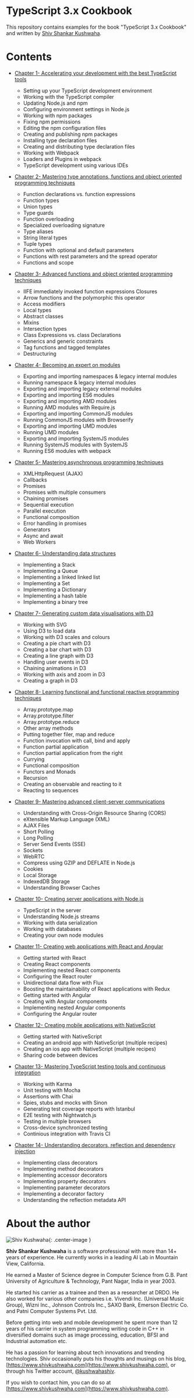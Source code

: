# TypeScript 3.x Cookbook
This repository contains examples for the book "TypeScript 3.x
Cookbook"
and written by [Shiv Shankar Kushwaha](https://www.linkedin.com/in/kushwahashiv/).

# Contents
- [Chapter 1- Accelerating your development with the best TypeScript tools](https://github.com/kushwahashiv/Typescript2xCookbook/tree/master/chapter_01)
    -   Setting up your TypeScript development environment
    -   Working with the TypeScript compiler
    -   Updating Node.js and npm
    -   Configuring environment settings in Node.js
    -   Working with npm packages
    -   Fixing npm permissions
    -   Editing the npm configuration files
    -   Creating and publishing npm packages
    -   Installing type declaration files
    -   Creating and distributing type declaration files
    -   Working with Webpack
    -   Loaders and Plugins in webpack
    -   TypeScript development using various IDEs
- [Chapter 2- Mastering type annotations, functions and object oriented programming techniques](https://github.com/kushwahashiv/Typescript2xCookbook/tree/master/chapter_02)
    -   Function declarations vs. function expressions
    -   Function types
    -   Union types
    -   Type guards
    -   Function overloading
    -   Specialized overloading signature
    -   Type aliases
    -   String literal types
    -   Tuple types
    -   Function with optional and default parameters
    -   Functions with rest parameters and the spread operator
    -   Functions and scope

- [Chapter 3- Advanced functions and object oriented programming techniques](https://github.com/kushwahashiv/Typescript2xCookbook/tree/master/chapter_03)
    -   IIFE immediately invoked function expressions
Closures
    -   Arrow functions and the polymorphic this operator
    -   Access modifiers
    -   Local types
    -   Abstract classes
    -   Mixins
    -   Intersection types
    -   Class Expressions vs. class Declarations
    -   Generics and generic constraints
    -   Tag functions and tagged templates
    -   Destructuring

- [Chapter 4- Becoming an expert on modules](https://github.com/kushwahashiv/Typescript2xCookbook/tree/master/chapter_04)
    -   Exporting and importing namespaces & legacy internal modules
    -   Running namespace & legacy internal modules
    -   Exporting and importing legacy external modules
    -   Exporting and importing ES6 modules
    -   Exporting and importing AMD modules
    -   Running AMD modules with Require.js
    -   Exporting and importing CommonJS modules
    -   Running CommonJS modules with Browserify
    -   Exporting and importing UMD modules
    -   Running UMD modules
    -   Exporting and importing SystemJS modules
    -   Running SystemJS modules with SystemJS
    -   Running ES6 modules with webpack

- [Chapter 5- Mastering asynchronous programming techniques](https://github.com/kushwahashiv/Typescript2xCookbook/tree/master/chapter_05)
    -   XMLHttpRequest (AJAX)
    -   Callbacks
    -   Promises
    -   Promises with multiple consumers
    -   Chaining promises
    -   Sequential execution
    -   Parallel execution
    -   Functional composition
    -   Error handling in promises
    -   Generators
    -   Async and await
    -   Web Workers

- [Chapter 6- Understanding data structures](https://github.com/kushwahashiv/Typescript2xCookbook/tree/master/chapter_06)
    -   Implementing a Stack
    -   Implementing a Queue
    -   Implementing a linked linked list
    -   Implementing a Set
    -   Implementing a Dictionary
    -   Implementing a hash table
    -   Implementing a binary tree
- [Chapter 7- Generating custom data visualisations with D3](https://github.com/kushwahashiv/Typescript2xCookbook/tree/master/chapter_07)
    -   Working with SVG
    -   Using D3 to load data
    -   Working with D3 scales and colours
    -   Creating a pie chart with D3
    -   Creating a bar chart with D3
    -   Creating a line graph with D3
    -   Handling user events in D3
    -   Chaining animations in D3
    -   Working with axis and zoom in D3
    -   Creating a graph in D3
- [Chapter 8- Learning functional and functional reactive programming techniques](https://github.com/kushwahashiv/Typescript2xCookbook/tree/master/chapter_08)
    -   Array.prototype.map
    -   Array.prototype.filter
    -   Array.prototype.reduce
    -   Other array methods
    -   Putting together filer, map and reduce
    -   Function invocation with call, bind and apply
    -   Function partial application
    -   Function partial application from the right
    -   Currying
    -   Functional composition
    -   Functors and Monads
    -   Recursion
    -   Creating an observable and reacting to it
    -   Reacting to sequences
- [Chapter 9- Mastering advanced client-server communications](https://github.com/kushwahashiv/Typescript2xCookbook/tree/master/chapter_09)
    -   Understanding with Cross-Origin Resource Sharing (CORS)
    -   eXtensible Markup Language (XML)
    -   AJAX Files
    -   Short Polling
    -   Long Polling
    -   Server Send Events (SSE)
    -   Sockets
    -   WebRTC
    -   Compress using GZIP and DEFLATE in Node.js
    -   Cookies
    -   Local Storage
    -   IndexedDB Storage
    -   Understanding Browser Caches
- [Chapter 10- Creating server applications with Node.js](https://github.com/kushwahashiv/Typescript2xCookbook/tree/master/chapter_10)
    -   TypeScript in the server
    -   Understanding Node.js streams
    -   Working with data serialization
    -   Working with databases
    -   Creating your own node modules
- [Chapter 11- Creating web applications with React and Angular](https://github.com/kushwahashiv/Typescript2xCookbook/tree/master/chapter_11)
    -   Getting started with React
    -   Creating React components
    -   Implementing  nested React components
    -   Configuring  the React router
    -   Unidirectional data flow with Flux
    -   Boosting the maintainability of React applications with Redux
    -   Getting started with Angular
    -   Creating with Angular components
    -   Implementing  nested Angular components
    -   Configuring  the Angular router
- [Chapter 12- Creating mobile applications with NativeScript](https://github.com/kushwahashiv/Typescript2xCookbook/tree/master/chapter_12)
    -   Getting started with NativeScript
    -   Creating an android app with NativeScript (multiple recipes)
    -   Creating an ios app with NativeScript (multiple recipes)
    -   Sharing code between devices
- [Chapter 13- Mastering TypeScript testing tools and continuous integration](https://github.com/kushwahashiv/Typescript2xCookbook/tree/master/chapter_13)
    -   Working with Karma
    -   Unit testing with Mocha
    -   Assertions with Chai
    -   Spies, stubs and mocks with Sinon
    -   Generating test coverage reports with Istanbul
    -   E2E testing with Nightwatch.js
    -   Testing in multiple browsers
    -   Cross-device synchronized testing
    -   Continious integration with Travis CI
- [Chapter 14- Understanding decorators, reflection and dependency injection](https://github.com/kushwahashiv/Typescript2xCookbook/tree/master/chapter_14)
    -   Implementing class decorators
    -   Implementing method decorators
    -   Implementing accessor decorators
    -   Implementing property decorators
    -   Implementing parameter decorators
    -   Implementing a decorator factory
    -   Understanding the reflection metadata  API

# About the author

![Shiv Kushwaha](https://pbs.twimg.com/profile_images/1095154605/Shiv3_400x400.jpg){: .center-image }

<b>Shiv Shankar Kushwaha</b> is a software professional with more than 14+ years of experience. He currently works in a leading AI Lab in Mountain View, California.

He earned a Master of Science degree in Computer Science from G.B. Pant University of Agriculture & Technology, Pant Nagar, India in year 2003.

He started his carrier as a trainee and then as a researcher at DRDO. He also worked for various other companies i.e. Vivendi Inc. (Universal Music Group), Wizni Inc., Johnson Controls Inc., SAXO Bank, Emerson Electric Co. and Patni Computer Systems Pvt. Ltd.

Before getting into web and mobile development he spent more than 12 years of his carrier in system programming writing code in C++ in diversified domains such as image processing, education, BFSI and Industrial automation etc.

He has a passion for learning about tech innovations and trending technologies. Shiv occasionally puts his thoughts and musings on his blog, [https://www.shivkushwaha.com](https://www.shivkushwaha.com), or through his Twitter account, [@kushwahashiv](https://twitter.com/kushwahashiv).

If you wish to contact him, you can do so at [https://www.shivkushwaha.com](https://www.shivkushwaha.com).